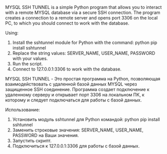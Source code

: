 MYSQL SSH TUNNEL is a simple Python program that allows you to interact with a remote MYSQL database via a secure SSH connection. The program creates a connection to a remote server and opens port 3306 on the local PC, to which you should connect to work with the database.

Using:
1. Install the sshtunnel module for Python with the command: python pip install sshtunnel
2. Replace the string values: SERVER_NAME, USER_NAME, PASSWORD with your values.
3. Run the script.
4. Connect to 127.0.0.1:3306 to work with the database.


MYSQL SSH TUNNEL - Это простая программа на Python, позволяющая взаимодействовать с  удаленной базой данных MYSQL через защищенное SSH соединение. Программа создает подключение к удаленному серверу и открывает порт 3306 на локальном ПК, к которому и следует подключаться для работы с базой данных.

Использование:
1. Установить модуль sshtunnel для Python командой: python pip install sshtunnel
2. Заменить строковые значения: SERVER_NAME, USER_NAME, PASSWORD на Ваши значения.
3. Запустить скрипт.
4. Подключиться к 127.0.0.1:3306 для работы с базой данных.
